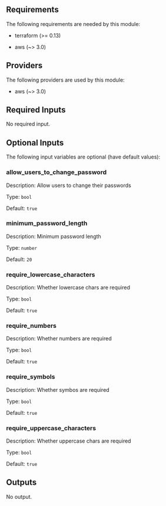 ## Requirements

The following requirements are needed by this module:

- terraform (>= 0.13)

- aws (~> 3.0)

## Providers

The following providers are used by this module:

- aws (~> 3.0)

## Required Inputs

No required input.

## Optional Inputs

The following input variables are optional (have default values):

### allow\_users\_to\_change\_password

Description: Allow users to change their passwords

Type: `bool`

Default: `true`

### minimum\_password\_length

Description: Minimum password length

Type: `number`

Default: `20`

### require\_lowercase\_characters

Description: Whether lowercase chars are required

Type: `bool`

Default: `true`

### require\_numbers

Description: Whether numbers are required

Type: `bool`

Default: `true`

### require\_symbols

Description: Whether symbos are required

Type: `bool`

Default: `true`

### require\_uppercase\_characters

Description: Whether uppercase chars are required

Type: `bool`

Default: `true`

## Outputs

No output.
